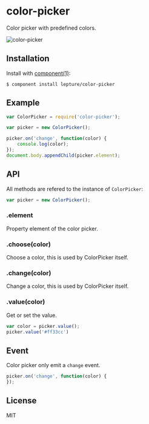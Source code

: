 # color-picker

Color picker with predefined colors.

![color-picker](https://f.cloud.github.com/assets/290496/898777/86a075da-fb21-11e2-8a77-1e95fc072976.png)

## Installation

Install with [component(1)](http://component.io):

    $ component install lepture/color-picker


## Example

```js
var ColorPicker = require('color-picker');

var picker = new ColorPicker();

picker.on('change', function(color) {
    console.log(color);
});
document.body.appendChild(picker.element);
```

## API

All methods are refered to the instance of `ColorPicker`:

```js
var picker = new ColorPicker();
```

### .element

Property element of the color picker.

### .choose(color)

Choose a color, this is used by ColorPicker itself.

### .change(color)

Change a color, this is used by ColorPicker itself.

### .value(color)

Get or set the value.

```js
var color = picker.value();
picker.value('#ff33cc')
```

## Event

Color picker only emit a `change` event.

```js
picker.on('change', function(color) {
});
```

## License

MIT
